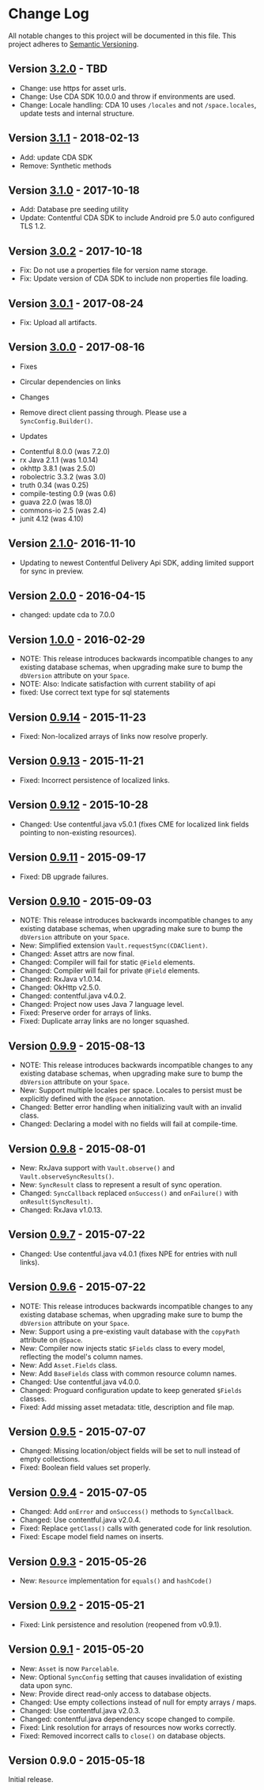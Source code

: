 # Change Log
All notable changes to this project will be documented in this file.
This project adheres to [Semantic Versioning](http://semver.org/).

## Version [3.2.0] - TBD
- Change: use https for asset urls.
- Change: Use CDA SDK 10.0.0 and throw if environments are used.
- Change: Locale handling: CDA 10 uses `/locales` and not `/space.locales`, update tests and internal structure.

## Version [3.1.1] - 2018-02-13
- Add: update CDA SDK
- Remove: Synthetic methods

## Version [3.1.0] - 2017-10-18
- Add: Database pre seeding utility
- Update: Contentful CDA SDK to include Android pre 5.0 auto configured  TLS 1.2.

## Version [3.0.2] - 2017-10-18
- Fix: Do not use a properties file for version name storage.
- Fix: Update version of CDA SDK to include non properties file loading.

## Version [3.0.1] - 2017-08-24
- Fix: Upload all artifacts.

## Version [3.0.0] - 2017-08-16
- Fixes
 * Circular dependencies on links
- Changes
 * Remove direct client passing through. Please use a `SyncConfig.Builder()`.
- Updates
 * Contentful 8.0.0 (was 7.2.0)
 * rx Java 2.1.1 (was 1.0.14)
 * okhttp 3.8.1 (was 2.5.0)
 * robolectric 3.3.2 (was 3.0)
 * truth 0.34 (was 0.25)
 * compile-testing 0.9 (was 0.6)
 * guava 22.0 (was 18.0)
 * commons-io 2.5 (was 2.4)
 * junit 4.12 (was 4.10)

## Version [2.1.0]- 2016-11-10
- Updating to newest Contentful Delivery Api SDK, adding limited support for sync in preview.

## Version [2.0.0] - 2016-04-15
- changed: update cda to 7.0.0

## Version [1.0.0] - 2016-02-29
- NOTE: This release introduces backwards incompatible changes to any existing database schemas, when upgrading make sure to bump the `dbVersion` attribute on your `Space`.
- NOTE: Also: Indicate satisfaction with current stability of api
- fixed: Use correct text type for sql statements

## Version [0.9.14] - 2015-11-23
- Fixed: Non-localized arrays of links now resolve properly.

## Version [0.9.13] - 2015-11-21
- Fixed: Incorrect persistence of localized links.

## Version [0.9.12] - 2015-10-28
- Changed: Use contentful.java v5.0.1 (fixes CME for localized link fields pointing to non-existing resources).

## Version [0.9.11] - 2015-09-17
- Fixed: DB upgrade failures.

## Version [0.9.10] - 2015-09-03
- NOTE: This release introduces backwards incompatible changes to any existing database schemas, when upgrading make sure to bump the `dbVersion` attribute on your `Space`.
- New: Simplified extension `Vault.requestSync(CDAClient)`.
- Changed: Asset attrs are now final.
- Changed: Compiler will fail for static `@Field` elements.
- Changed: Compiler will fail for private `@Field` elements.
- Changed: RxJava v1.0.14.
- Changed: OkHttp v2.5.0.
- Changed: contentful.java v4.0.2.
- Changed: Project now uses Java 7 language level.
- Fixed: Preserve order for arrays of links.
- Fixed: Duplicate array links are no longer squashed.

## Version [0.9.9] - 2015-08-13
- NOTE: This release introduces backwards incompatible changes to any existing database schemas, when upgrading make sure to bump the `dbVersion` attribute on your `Space`.
- New: Support multiple locales per space. Locales to persist must be explicitly defined with the `@Space` annotation.
- Changed: Better error handling when initializing vault with an invalid class.
- Changed: Declaring a model with no fields will fail at compile-time.

## Version [0.9.8] - 2015-08-01
- New: RxJava support with `Vault.observe()` and `Vault.observeSyncResults()`.
- New: `SyncResult` class to represent a result of sync operation.
- Changed: `SyncCallback` replaced `onSuccess()` and `onFailure()` with `onResult(SyncResult)`.
- Changed: RxJava v1.0.13.

## Version [0.9.7] - 2015-07-22
- Changed: Use contentful.java v4.0.1 (fixes NPE for entries with null links).

## Version [0.9.6] - 2015-07-22
- NOTE: This release introduces backwards incompatible changes to any existing database schemas, when upgrading make sure to bump the `dbVersion` attribute on your `Space`.
- New: Support using a pre-existing vault database with the `copyPath` attribute on `@Space`. 
- New: Compiler now injects static `$Fields` class to every model, reflecting the model's column names.
- New: Add `Asset.Fields` class.
- New: Add `BaseFields` class with common resource column names.
- Changed: Use contentful.java v4.0.0.
- Changed: Proguard configuration update to keep generated `$Fields` classes.
- Fixed: Add missing asset metadata: title, description and file map.

## Version [0.9.5] - 2015-07-07
- Changed: Missing location/object fields will be set to null instead of empty collections.
- Fixed: Boolean field values set properly.

## Version [0.9.4] - 2015-07-05
- Changed: Add `onError` and `onSuccess()` methods to `SyncCallback`.
- Changed: Use contentful.java v2.0.4.
- Fixed: Replace `getClass()` calls with generated code for link resolution.
- Fixed: Escape model field names on inserts.

## Version [0.9.3] - 2015-05-26
- New: `Resource` implementation for `equals()` and `hashCode()`

## Version [0.9.2] - 2015-05-21
- Fixed: Link persistence and resolution (reopened from v0.9.1).

## Version [0.9.1] - 2015-05-20
- New: `Asset` is now `Parcelable`.
- New: Optional `SyncConfig` setting that causes invalidation of existing data upon sync.
- New: Provide direct read-only access to database objects.
- Changed: Use empty collections instead of null for empty arrays / maps.
- Changed: Use contentful.java v2.0.3.
- Changed: contentful.java dependency scope changed to compile.
- Fixed: Link resolution for arrays of resources now works correctly.
- Fixed: Removed incorrect calls to `close()` on database objects.

## Version 0.9.0 - 2015-05-18
Initial release.
 
[unreleased]: https://github.com/contentful/vault/compare/vault-parent-3.2.0...HEAD
[3.2.0]: https://github.com/contentful/vault/compare/vault-parent-3.1.1...vault-parent-3.2.0
[3.1.1]: https://github.com/contentful/vault/compare/vault-parent-3.1.0...vault-parent-3.1.1
[3.1.0]: https://github.com/contentful/vault/compare/vault-parent-3.0.2...vault-parent-3.1.0
[3.0.2]: https://github.com/contentful/vault/compare/vault-parent-3.0.1...vault-parent-3.0.2
[3.0.1]: https://github.com/contentful/vault/compare/vault-parent-3.0.0...vault-parent-3.0.1
[3.0.0]: https://github.com/contentful/vault/compare/vault-parent-2.1.0...vault-parent-3.0.0
[2.1.0]: https://github.com/contentful/vault/compare/vault-parent-2.0.0...vault-parent-2.1.0
[2.0.0]: https://github.com/contentful/vault/compare/vault-parent-1.0.0...vault-parent-2.0.0
[1.0.0]: https://github.com/contentful/vault/compare/vault-parent-0.9.14...vault-parent-1.0.0
[0.9.14]: https://github.com/contentful/vault/compare/vault-parent-0.9.13...vault-parent-0.9.14
[0.9.13]: https://github.com/contentful/vault/compare/vault-parent-0.9.12...vault-parent-0.9.13
[0.9.12]: https://github.com/contentful/vault/compare/vault-parent-0.9.11...vault-parent-0.9.12
[0.9.11]: https://github.com/contentful/vault/compare/vault-parent-0.9.10...vault-parent-0.9.11
[0.9.10]: https://github.com/contentful/vault/compare/vault-parent-0.9.9...vault-parent-0.9.10
[0.9.9]: https://github.com/contentful/vault/compare/vault-parent-0.9.8...vault-parent-0.9.9
[0.9.8]: https://github.com/contentful/vault/compare/vault-parent-0.9.7...vault-parent-0.9.8
[0.9.7]: https://github.com/contentful/vault/compare/vault-parent-0.9.6...vault-parent-0.9.7
[0.9.6]: https://github.com/contentful/vault/compare/vault-parent-0.9.5...vault-parent-0.9.6
[0.9.5]: https://github.com/contentful/vault/compare/vault-parent-0.9.4...vault-parent-0.9.5
[0.9.4]: https://github.com/contentful/vault/compare/vault-parent-0.9.3...vault-parent-0.9.4
[0.9.3]: https://github.com/contentful/vault/compare/v0.9.2...vault-parent-0.9.3
[0.9.2]: https://github.com/contentful/vault/compare/v0.9.1...v0.9.2
[0.9.1]: https://github.com/contentful/vault/compare/v0.9.0...v0.9.1
